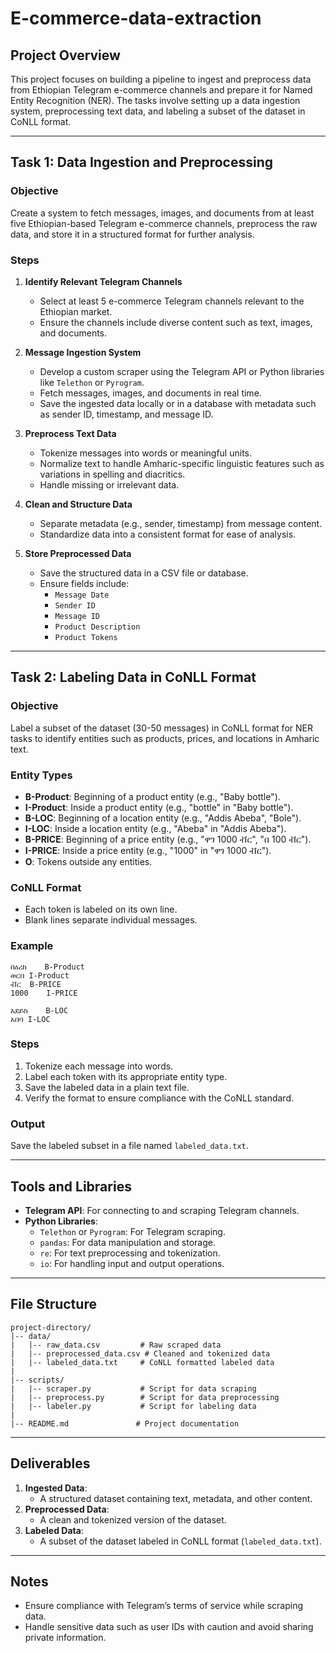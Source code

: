 # E-commerce-data-extraction

## Project Overview
This project focuses on building a pipeline to ingest and preprocess data from Ethiopian Telegram e-commerce channels and prepare it for Named Entity Recognition (NER). The tasks involve setting up a data ingestion system, preprocessing text data, and labeling a subset of the dataset in CoNLL format.

---

## Task 1: Data Ingestion and Preprocessing

### Objective
Create a system to fetch messages, images, and documents from at least five Ethiopian-based Telegram e-commerce channels, preprocess the raw data, and store it in a structured format for further analysis.

### Steps

1. **Identify Relevant Telegram Channels**
   - Select at least 5 e-commerce Telegram channels relevant to the Ethiopian market.
   - Ensure the channels include diverse content such as text, images, and documents.

2. **Message Ingestion System**
   - Develop a custom scraper using the Telegram API or Python libraries like `Telethon` or `Pyrogram`.
   - Fetch messages, images, and documents in real time.
   - Save the ingested data locally or in a database with metadata such as sender ID, timestamp, and message ID.

3. **Preprocess Text Data**
   - Tokenize messages into words or meaningful units.
   - Normalize text to handle Amharic-specific linguistic features such as variations in spelling and diacritics.
   - Handle missing or irrelevant data.

4. **Clean and Structure Data**
   - Separate metadata (e.g., sender, timestamp) from message content.
   - Standardize data into a consistent format for ease of analysis.

5. **Store Preprocessed Data**
   - Save the structured data in a CSV file or database.
   - Ensure fields include:
     - `Message Date`
     - `Sender ID`
     - `Message ID`
     - `Product Description`
     - `Product Tokens`

---

## Task 2: Labeling Data in CoNLL Format

### Objective
Label a subset of the dataset (30-50 messages) in CoNLL format for NER tasks to identify entities such as products, prices, and locations in Amharic text.

### Entity Types
- **B-Product**: Beginning of a product entity (e.g., "Baby bottle").
- **I-Product**: Inside a product entity (e.g., "bottle" in "Baby bottle").
- **B-LOC**: Beginning of a location entity (e.g., "Addis Abeba", "Bole").
- **I-LOC**: Inside a location entity (e.g., "Abeba" in "Addis Abeba").
- **B-PRICE**: Beginning of a price entity (e.g., "ዋገ 1000 ቭር", "በ 100 ቭር").
- **I-PRICE**: Inside a price entity (e.g., "1000" in "ዋገ 1000 ቭር").
- **O**: Tokens outside any entities.

### CoNLL Format
- Each token is labeled on its own line.
- Blank lines separate individual messages.

### Example
```
በዕረከ	B-Product
ወርበ	I-Product
ቭር	B-PRICE
1000	I-PRICE

አደይስ	B-LOC
አበባ	I-LOC
```

### Steps
1. Tokenize each message into words.
2. Label each token with its appropriate entity type.
3. Save the labeled data in a plain text file.
4. Verify the format to ensure compliance with the CoNLL standard.

### Output
Save the labeled subset in a file named `labeled_data.txt`.

---

## Tools and Libraries
- **Telegram API**: For connecting to and scraping Telegram channels.
- **Python Libraries**:
  - `Telethon` or `Pyrogram`: For Telegram scraping.
  - `pandas`: For data manipulation and storage.
  - `re`: For text preprocessing and tokenization.
  - `io`: For handling input and output operations.

---

## File Structure
```
project-directory/
|-- data/
|   |-- raw_data.csv         # Raw scraped data
|   |-- preprocessed_data.csv # Cleaned and tokenized data
|   |-- labeled_data.txt     # CoNLL formatted labeled data
|
|-- scripts/
|   |-- scraper.py           # Script for data scraping
|   |-- preprocess.py        # Script for data preprocessing
|   |-- labeler.py           # Script for labeling data
|
|-- README.md               # Project documentation
```

---

## Deliverables
1. **Ingested Data**:
   - A structured dataset containing text, metadata, and other content.
2. **Preprocessed Data**:
   - A clean and tokenized version of the dataset.
3. **Labeled Data**:
   - A subset of the dataset labeled in CoNLL format (`labeled_data.txt`).

---

## Notes
- Ensure compliance with Telegram’s terms of service while scraping data.
- Handle sensitive data such as user IDs with caution and avoid sharing private information.

